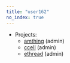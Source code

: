 ```yaml
---
title: "user162"
no_index: true
---
```


* Projects:
  * [amthing](/projects/amthing/) (admin)
  * [ccell](/projects/ccell/) (admin)
  * [ethread](/projects/ethread/) (admin)
